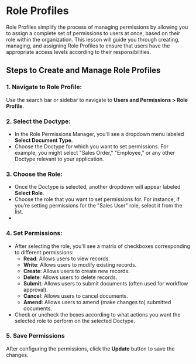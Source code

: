 # Role Profiles
  
Role Profiles simplify the process of managing permissions by allowing you to assign a complete set of permissions to users at once, based on their role within the organization. This lesson will guide you through creating, managing, and assigning Role Profiles to ensure that users have the appropriate access levels according to their responsibilities.

## Steps to Create and Manage Role Profiles

### 1. Navigate to Role Profile:
Use the search bar or sidebar to navigate to **Users and Permissions > Role Profile**.
### 2. Select the Doctype:
-   In the Role Permissions Manager, you'll see a dropdown menu labeled **Select Document Type**.
-   Choose the Doctype for which you want to set permissions. For example, you might select "Sales Order," "Employee," or any other Doctype relevant to your application.

### 3. Choose the Role:
   
-   Once the Doctype is selected, another dropdown will appear labeled **Select Role**.
-   Choose the role that you want to set permissions for. For instance, if you’re setting permissions for the "Sales User" role, select it from the list.
- 
### 4. Set Permissions:
-   After selecting the role, you'll see a matrix of checkboxes corresponding to different permissions:
    -  **Read**: Allows users to view records.
    -   **Write**: Allows users to modify existing records.
    -   **Create**: Allows users to create new records.
    -   **Delete**: Allows users to delete records.
    -   **Submit**: Allows users to submit documents (often used for workflow approval).
    -   **Cancel**: Allows users to cancel documents.
    -   **Amend**: Allows users to amend (make changes to) submitted documents.
-   Check or uncheck the boxes according to what actions you want the selected role to perform on the selected Doctype.
### 5. Save Permissions
After configuring the permissions, click the **Update** button to save the changes.


    
    
<!--stackedit_data:
eyJoaXN0b3J5IjpbLTUxNDkyNTg5NF19
-->